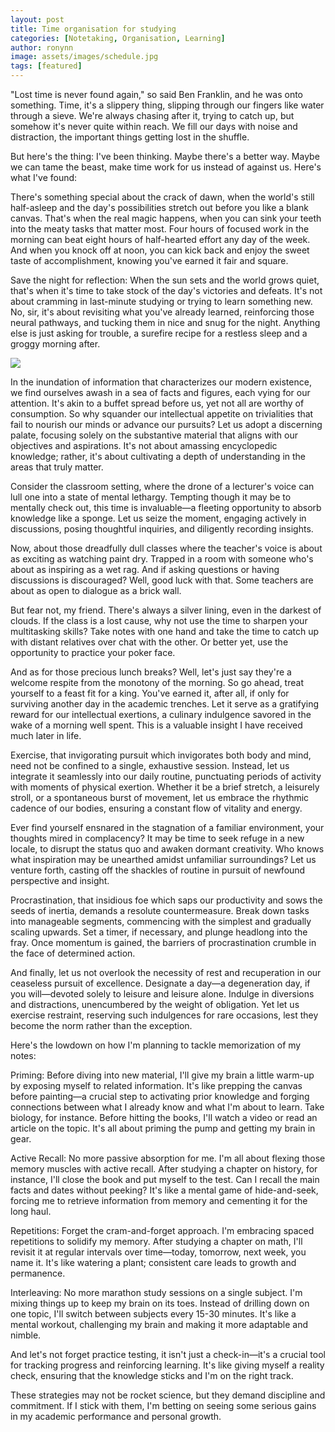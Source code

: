 ```yaml
---
layout: post
title: Time organisation for studying
categories: [Notetaking, Organisation, Learning]
author: ronynn
image: assets/images/schedule.jpg
tags: [featured]
---
```


"Lost time is never found again," so said Ben Franklin, and he was onto something. Time, it's a slippery thing, slipping through our fingers like water through a sieve. We're always chasing after it, trying to catch up, but somehow it's never quite within reach. We fill our days with noise and distraction, the important things getting lost in the shuffle.

But here's the thing: I've been thinking. Maybe there's a better way. Maybe we can tame the beast, make time work for us instead of against us. Here's what I've found:

There's something special about the crack of dawn, when the world's still half-asleep and the day's possibilities stretch out before you like a blank canvas. That's when the real magic happens, when you can sink your teeth into the meaty tasks that matter most. Four hours of focused work in the morning can beat eight hours of half-hearted effort any day of the week. And when you knock off at noon, you can kick back and enjoy the sweet taste of accomplishment, knowing you've earned it fair and square.

Save the night for reflection: When the sun sets and the world grows quiet, that's when it's time to take stock of the day's victories and defeats. It's not about cramming in last-minute studying or trying to learn something new. No, sir, it's about revisiting what you've already learned, reinforcing those neural pathways, and tucking them in nice and snug for the night. Anything else is just asking for trouble, a surefire recipe for a restless sleep and a groggy morning after.


![](https://ronynn.github.io/assets/images/writing.jpg)

In the inundation of information that characterizes our modern existence, we find ourselves awash in a sea of facts and figures, each vying for our attention. It's akin to a buffet spread before us, yet not all are worthy of consumption. So why squander our intellectual appetite on trivialities that fail to nourish our minds or advance our pursuits? Let us adopt a discerning palate, focusing solely on the substantive material that aligns with our objectives and aspirations. It's not about amassing encyclopedic knowledge; rather, it's about cultivating a depth of understanding in the areas that truly matter.

Consider the classroom setting, where the drone of a lecturer's voice can lull one into a state of mental lethargy. Tempting though it may be to mentally check out, this time is invaluable—a fleeting opportunity to absorb knowledge like a sponge. Let us seize the moment, engaging actively in discussions, posing thoughtful inquiries, and diligently recording insights.

Now, about those dreadfully dull classes where the teacher's voice is about as exciting as watching paint dry. Trapped in a room with someone who's about as inspiring as a wet rag. And if asking questions or having discussions is discouraged? Well, good luck with that. Some teachers are about as open to dialogue as a brick wall.

But fear not, my friend. There's always a silver lining, even in the darkest of clouds. If the class is a lost cause, why not use the time to sharpen your multitasking skills? Take notes with one hand and take the time to catch up with distant relatives over chat with the other. Or better yet, use the opportunity to practice your poker face.

And as for those precious lunch breaks? Well, let's just say they're a welcome respite from the monotony of the morning. So go ahead, treat yourself to a feast fit for a king. You've earned it, after all, if only for surviving another day in the academic trenches. Let it serve as a gratifying reward for our intellectual exertions, a culinary indulgence savored in the wake of a morning well spent. This is a valuable insight I have received much later in life.

Exercise, that invigorating pursuit which invigorates both body and mind, need not be confined to a single, exhaustive session. Instead, let us integrate it seamlessly into our daily routine, punctuating periods of activity with moments of physical exertion. Whether it be a brief stretch, a leisurely stroll, or a spontaneous burst of movement, let us embrace the rhythmic cadence of our bodies, ensuring a constant flow of vitality and energy.

Ever find yourself ensnared in the stagnation of a familiar environment, your thoughts mired in complacency? It may be time to seek refuge in a new locale, to disrupt the status quo and awaken dormant creativity. Who knows what inspiration may be unearthed amidst unfamiliar surroundings? Let us venture forth, casting off the shackles of routine in pursuit of newfound perspective and insight.

Procrastination, that insidious foe which saps our productivity and sows the seeds of inertia, demands a resolute countermeasure. Break down tasks into manageable segments, commencing with the simplest and gradually scaling upwards. Set a timer, if necessary, and plunge headlong into the fray. Once momentum is gained, the barriers of procrastination crumble in the face of determined action.

And finally, let us not overlook the necessity of rest and recuperation in our ceaseless pursuit of excellence. Designate a day—a degeneration day, if you will—devoted solely to leisure and leisure alone. Indulge in diversions and distractions, unencumbered by the weight of obligation. Yet let us exercise restraint, reserving such indulgences for rare occasions, lest they become the norm rather than the exception.

Here's the lowdown on how I'm planning to tackle memorization of my notes:

Priming: Before diving into new material, I'll give my brain a little warm-up by exposing myself to related information. It's like prepping the canvas before painting—a crucial step to activating prior knowledge and forging connections between what I already know and what I'm about to learn. Take biology, for instance. Before hitting the books, I'll watch a video or read an article on the topic. It's all about priming the pump and getting my brain in gear.

Active Recall: No more passive absorption for me. I'm all about flexing those memory muscles with active recall. After studying a chapter on history, for instance, I'll close the book and put myself to the test. Can I recall the main facts and dates without peeking? It's like a mental game of hide-and-seek, forcing me to retrieve information from memory and cementing it for the long haul.

Repetitions: Forget the cram-and-forget approach. I'm embracing spaced repetitions to solidify my memory. After studying a chapter on math, I'll revisit it at regular intervals over time—today, tomorrow, next week, you name it. It's like watering a plant; consistent care leads to growth and permanence.

Interleaving: No more marathon study sessions on a single subject. I'm mixing things up to keep my brain on its toes. Instead of drilling down on one topic, I'll switch between subjects every 15-30 minutes. It's like a mental workout, challenging my brain and making it more adaptable and nimble.

And let's not forget practice testing, it isn't just a check-in—it's a crucial tool for tracking progress and reinforcing learning. It's like giving myself a reality check, ensuring that the knowledge sticks and I'm on the right track.

These strategies may not be rocket science, but they demand discipline and commitment. If I stick with them, I'm betting on seeing some serious gains in my academic performance and personal growth.
